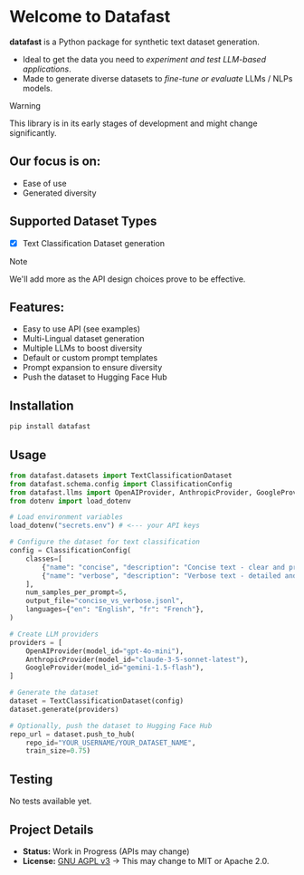 # Welcome to Datafast

**datafast** is a Python package for synthetic text dataset generation.
- Ideal to get the data you need to *experiment and test LLM-based applications*.
- Made to generate diverse datasets to *fine-tune or evaluate* LLMs / NLPs models.

> [!WARNING]
> This library is in its early stages of development and might change significantly.

## Our focus is on:
- Ease of use
- Generated diversity

## Supported Dataset Types
- [X] Text Classification Dataset generation

> [!NOTE]
> We'll add more as the API design choices prove to be effective.

## Features:
- Easy to use API (see examples)
- Multi-Lingual dataset generation
- Multiple LLMs to boost diversity
- Default or custom prompt templates
- Prompt expansion to ensure diversity
- Push the dataset to Hugging Face Hub


## Installation
```bash
pip install datafast
```

## Usage
```python
from datafast.datasets import TextClassificationDataset
from datafast.schema.config import ClassificationConfig
from datafast.llms import OpenAIProvider, AnthropicProvider, GoogleProvider
from dotenv import load_dotenv

# Load environment variables
load_dotenv("secrets.env") # <--- your API keys

# Configure the dataset for text classification
config = ClassificationConfig(
    classes=[
        {"name": "concise", "description": "Concise text - clear and precise."},
        {"name": "verbose", "description": "Verbose text - detailed and redundant."}
    ],
    num_samples_per_prompt=5,
    output_file="concise_vs_verbose.jsonl",
    languages={"en": "English", "fr": "French"},
)

# Create LLM providers
providers = [
    OpenAIProvider(model_id="gpt-4o-mini"),
    AnthropicProvider(model_id="claude-3-5-sonnet-latest"),
    GoogleProvider(model_id="gemini-1.5-flash"),
]

# Generate the dataset
dataset = TextClassificationDataset(config)
dataset.generate(providers)

# Optionally, push the dataset to Hugging Face Hub
repo_url = dataset.push_to_hub(
    repo_id="YOUR_USERNAME/YOUR_DATASET_NAME",
    train_size=0.75)
```

## Testing
No tests available yet.

## Project Details
- **Status:** Work in Progress (APIs may change)
- **License:** [GNU AGPL v3](LICENSE) -> This may change to MIT or Apache 2.0.